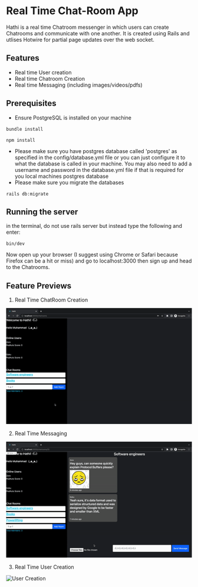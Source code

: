 # Real Time Chat-Room App

Hathi is a real time Chatroom messenger in which users can create Chatrooms and communicate with one another. It is created using Rails and utlises Hotwire for partial page updates over the web socket. 

## Features

- Real time User creation
- Real time Chatroom Creation
- Real time Messaging (including images/videos/pdfs)

## Prerequisites

- Ensure PostgreSQL is installed on your machine

```
bundle install
```
```
npm install
```
- Please make sure you have postgres database called 'postgres' as specified in the config/database.yml file or you can just configure it to what the database is called in your machine. You may also need to add a username and password in the database.yml file if that is required for you local machines postgres database
- Please make sure you migrate the databases

```
rails db:migrate
```

## Running the server

in the terminal, do not use rails server but instead type the following and enter:

```
bin/dev

```

Now open up your browser (I suggest using Chrome or Safari because Firefox can be a hit or miss) and go to localhost:3000 then sign up and head to the Chatrooms.

## Feature Previews

1. Real Time ChatRoom Creation

![Chat Room Creation](./app/assets/gifs/real_time_chatroom_creation.gif)



2. Real Time Messaging 

![Real Time Messaging](./app/assets/gifs/real_time_messaging.gif)


3. Real Time User Creation

![User Creation  ](./app/assets/gifs/real_time_user_creation.gif)

